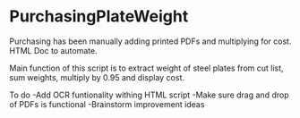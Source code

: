 # PurchasingPlateWeight
Purchasing has been manually adding printed PDFs and multiplying for cost. HTML Doc to automate.

Main function of this script is to extract weight of steel plates from cut list, sum weights, multiply by 0.95 and display cost.

To do
-Add OCR funtionality withing HTML script
-Make sure drag and drop of PDFs is functional
-Brainstorm improvement ideas
